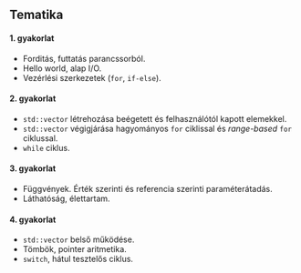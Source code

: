## Tematika

#### 1. gyakorlat

 - Forditás, futtatás parancssorból.
 - Hello world, alap I/O.
 - Vezérlési szerkezetek (`for`, `if-else`).


#### 2. gyakorlat

 - `std::vector` létrehozása beégetett és felhasználótól kapott elemekkel.
 - `std::vector` végigjárása hagyományos `for` ciklissal és *range-based* `for` ciklussal.
 - `while` ciklus.


#### 3. gyakorlat

 - Függvények. Érték szerinti és referencia szerinti paraméterátadás.
 - Láthatóság, élettartam.
 

#### 4. gyakorlat

 - `std::vector` belső működése.
 - Tömbök, pointer aritmetika.
 - `switch`, hátul tesztelős ciklus.
